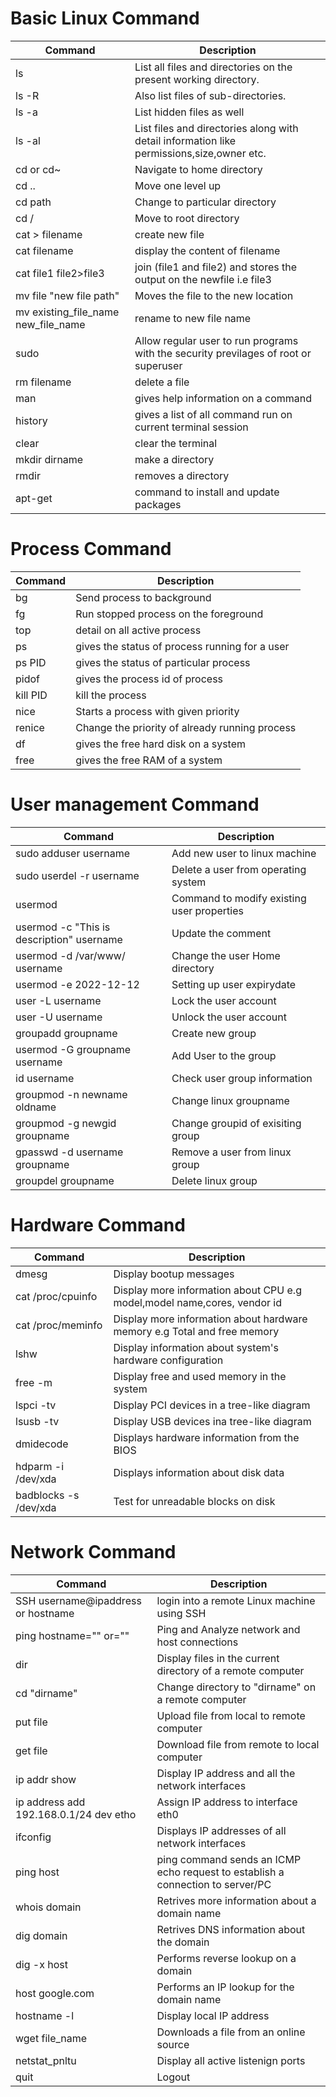 # Basic Linux Command
Command | Description
---- | ----
ls | List all files and directories on the present working directory.
ls -R | Also list files of sub-directories.
ls -a | List hidden files as well
ls -al | List files and directories along with detail information like permissions,size,owner etc.
cd or cd~ | Navigate to home directory
cd .. | Move one level up
cd path | Change to particular directory
cd / | Move to root directory
cat > filename | create new file
cat filename | display the content of filename
cat file1 file2>file3 | join (file1 and file2) and stores the output on the newfile i.e file3
mv file "new file path" | Moves the file to the new location
mv existing_file_name new_file_name | rename to new file name
sudo | Allow regular user to run programs with the security previlages of root or superuser
rm filename | delete a file 
man | gives help information on a command
history | gives a list of all command run on current terminal session
clear | clear the terminal
mkdir dirname | make a directory 
rmdir | removes a directory
apt-get | command to install and update packages

# Process Command

Command | Description
---- | ----
bg | Send process to background
fg | Run stopped process on the foreground
top | detail on all active process
ps | gives the status of process running for a user
ps PID | gives the status of particular process
pidof | gives the process id of process
kill PID | kill the process
nice | Starts a process with given priority
renice | Change the priority of already running process
df | gives the free hard disk on a system
free | gives the free RAM of a system

# User management Command

Command | Description
---- | ----
sudo adduser username | Add new user to linux machine
sudo userdel -r username | Delete a user from operating system
usermod | Command to modify existing user properties
usermod -c "This is description" username | Update the comment
usermod -d /var/www/ username | Change the user Home directory
usermod -e 2022-12-12 | Setting up user expirydate
user -L username | Lock the user account
user -U username | Unlock the user account
groupadd groupname | Create new group
usermod -G groupname username | Add User to the group
id username | Check user group information
groupmod -n newname oldname | Change linux groupname
groupmod -g newgid groupname | Change groupid of exisiting group
gpasswd -d username groupname | Remove a user from linux group
groupdel groupname | Delete linux group

# Hardware Command

Command | Description
---- | ----
dmesg | Display bootup messages
cat /proc/cpuinfo | Display more information about CPU e.g model,model name,cores, vendor id
cat /proc/meminfo | Display more information about hardware memory e.g Total and free memory
lshw | Display information about system's hardware configuration
free -m | Display free and used memory in the system 
lspci -tv | Display PCI devices in a tree-like diagram
lsusb -tv | Display USB devices ina tree-like diagram
dmidecode | Displays hardware information from the BIOS
hdparm -i /dev/xda | Displays information about disk data
badblocks -s /dev/xda | Test for unreadable blocks on disk  

# Network Command

Command | Description
---- | ----
SSH username@ipaddress or hostname | login into a remote Linux machine using SSH
ping hostname="" or="" | Ping and Analyze network and host connections
dir | Display files in the current directory of a remote computer
cd "dirname" | Change directory to "dirname" on a remote computer
put file | Upload file from local to remote computer
get file | Download file from remote to local computer
ip addr show | Display IP address and all the network interfaces
ip address add 192.168.0.1/24 dev etho | Assign IP address to interface eth0
ifconfig | Displays IP addresses of all network interfaces
ping host | ping command sends an ICMP echo request to establish a connection to server/PC
whois domain | Retrives more information about a domain name
dig domain | Retrives DNS information about the domain
dig -x host | Performs reverse lookup on a domain
host google.com | Performs an IP lookup for the domain name
hostname -l | Display local IP address
wget file_name | Downloads a file from an online source
netstat_pnltu | Display all active listenign ports
quit | Logout


